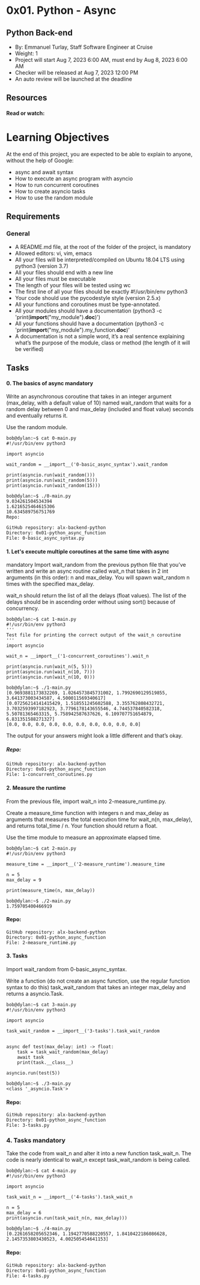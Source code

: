 # 0x01. Python - Async
## Python Back-end
 - By: Emmanuel Turlay, Staff Software Engineer at Cruise
 - Weight: 1
 - Project will start Aug 7, 2023 6:00 AM, must end by Aug 8, 2023 6:00 AM
 - Checker will be released at Aug 7, 2023 12:00 PM
 - An auto review will be launched at the deadline


## Resources
#### Read or watch:

# Learning Objectives
At the end of this project, you are expected to be able to explain to anyone, without the help of Google:

 - async and await syntax
 - How to execute an async program with asyncio
 - How to run concurrent coroutines
 - How to create asyncio tasks
 - How to use the random module

## Requirements
### General
 - A README.md file, at the root of the folder of the project, is mandatory
 - Allowed editors: vi, vim, emacs
 - All your files will be interpreted/compiled on Ubuntu 18.04 LTS using python3 (version 3.7)
 - All your files should end with a new line
 - All your files must be executable
 - The length of your files will be tested using wc
 - The first line of all your files should be exactly #!/usr/bin/env python3
 - Your code should use the pycodestyle style (version 2.5.x)
 - All your functions and coroutines must be type-annotated.
 - All your modules should have a documentation (python3 -c 'print(__import__("my_module").__doc__)')
 - All your functions should have a documentation (python3 -c 'print(__import__("my_module").my_function.__doc__)'
 - A documentation is not a simple word, it’s a real sentence explaining what’s the purpose of the module, class or method (the length of it will be verified)

## Tasks
#### 0. The basics of async                                                                                   mandatory
Write an asynchronous coroutine that takes in an integer argument (max_delay, with a default value of 10) named wait_random that waits for a random delay between 0 and max_delay (included and float value) seconds and eventually returns it.

Use the random module.

    bob@dylan:~$ cat 0-main.py
    #!/usr/bin/env python3

    import asyncio

    wait_random = __import__('0-basic_async_syntax').wait_random

    print(asyncio.run(wait_random()))
    print(asyncio.run(wait_random(5)))
    print(asyncio.run(wait_random(15)))

    bob@dylan:~$ ./0-main.py
    9.034261504534394
    1.6216525464615306
    10.634589756751769
    Repo:

    GitHub repository: alx-backend-python
    Directory: 0x01-python_async_function
    File: 0-basic_async_syntax.py

#### 1. Let's execute multiple coroutines at the same time with async
mandatory
Import wait_random from the previous python file that you’ve written and write an async routine called wait_n that takes in 2 int arguments (in this order): n and max_delay. You will spawn wait_random n times with the specified max_delay.

wait_n should return the list of all the delays (float values). The list of the delays should be in ascending order without using sort() because of concurrency.

    bob@dylan:~$ cat 1-main.py
    #!/usr/bin/env python3
    '''
    Test file for printing the correct output of the wait_n coroutine
    '''
    import asyncio

    wait_n = __import__('1-concurrent_coroutines').wait_n

    print(asyncio.run(wait_n(5, 5)))
    print(asyncio.run(wait_n(10, 7)))
    print(asyncio.run(wait_n(10, 0)))

    bob@dylan:~$ ./1-main.py
    [0.9693881173832269, 1.0264573845731002, 1.7992690129519855, 3.641373003434587, 4.500011569340617]
    [0.07256214141415429, 1.518551245602588, 3.355762808432721, 3.7032593997182923, 3.7796178143655546, 4.744537840582318, 5.50781365463315, 5.758942587637626, 6.109707751654879, 6.831351588271327]
    [0.0, 0.0, 0.0, 0.0, 0.0, 0.0, 0.0, 0.0, 0.0, 0.0]
The output for your answers might look a little different and that’s okay.

##### Repo:

    GitHub repository: alx-backend-python
    Directory: 0x01-python_async_function
    File: 1-concurrent_coroutines.py

#### 2. Measure the runtime
From the previous file, import wait_n into 2-measure_runtime.py.

Create a measure_time function with integers n and max_delay as arguments that measures the total execution time for wait_n(n, max_delay), and returns total_time / n. Your function should return a float.

Use the time module to measure an approximate elapsed time.

    bob@dylan:~$ cat 2-main.py
    #!/usr/bin/env python3

    measure_time = __import__('2-measure_runtime').measure_time

    n = 5
    max_delay = 9

    print(measure_time(n, max_delay))

    bob@dylan:~$ ./2-main.py
    1.759705400466919

#### Repo:

    GitHub repository: alx-backend-python
    Directory: 0x01-python_async_function
    File: 2-measure_runtime.py

#### 3. Tasks
Import wait_random from 0-basic_async_syntax.

Write a function (do not create an async function, use the regular function syntax to do this) task_wait_random that takes an integer max_delay and returns a asyncio.Task.

    bob@dylan:~$ cat 3-main.py
    #!/usr/bin/env python3

    import asyncio

    task_wait_random = __import__('3-tasks').task_wait_random


    async def test(max_delay: int) -> float:
        task = task_wait_random(max_delay)
        await task
        print(task.__class__)

    asyncio.run(test(5))

    bob@dylan:~$ ./3-main.py
    <class '_asyncio.Task'>
#### Repo:

    GitHub repository: alx-backend-python
    Directory: 0x01-python_async_function
    File: 3-tasks.py

### 4. Tasks                                                                                                 mandatory
Take the code from wait_n and alter it into a new function task_wait_n. The code is nearly identical to wait_n except task_wait_random is being called.

    bob@dylan:~$ cat 4-main.py
    #!/usr/bin/env python3

    import asyncio

    task_wait_n = __import__('4-tasks').task_wait_n

    n = 5
    max_delay = 6
    print(asyncio.run(task_wait_n(n, max_delay)))

    bob@dylan:~$ ./4-main.py
    [0.2261658205652346, 1.1942770588220557, 1.8410422186086628, 2.1457353803430523, 4.002505454641153]
#### Repo:

    GitHub repository: alx-backend-python
    Directory: 0x01-python_async_function
    File: 4-tasks.py
